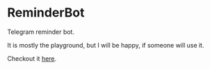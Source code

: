 # ReminderBot
Telegram reminder bot.

It is mostly the playground, but I will be happy, if someone will use it.

Checkout it [here](https://t.me/reminder_internal_zeskbest_bot).
